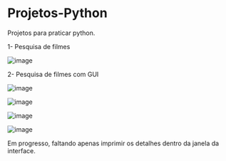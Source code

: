 # Projetos-Python
Projetos para praticar python.

1- Pesquisa de filmes

![image](https://user-images.githubusercontent.com/107360437/227011260-767b58b9-df8d-42bb-9123-e787b0219b06.png)

2- Pesquisa de filmes com GUI

![image](https://user-images.githubusercontent.com/107360437/227069739-f9200f19-c037-47e4-966f-e4a2dd3984c4.png)

![image](https://user-images.githubusercontent.com/107360437/227071893-3713db75-6317-41e1-bfe3-0de129446b9a.png)

![image](https://user-images.githubusercontent.com/107360437/227071919-852f3c7b-cabf-465f-bc04-9d8f6fb054e6.png)

![image](https://user-images.githubusercontent.com/107360437/227072003-85170dea-fccd-44c2-ab32-2e12c78926a7.png)

Em progresso, faltando apenas imprimir os detalhes dentro da janela da interface.
